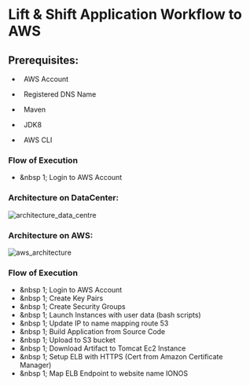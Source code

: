 # Lift & Shift Application Workflow to AWS
## Prerequisites:

- &nbsp; AWS Account 

- &nbsp; Registered DNS Name

- &nbsp; Maven

- &nbsp; JDK8

- &nbsp; AWS CLI
### Flow of Execution
- &nbsp 1; Login to AWS Account

### Architecture on DataCenter:

![architecture_data_centre](https://user-images.githubusercontent.com/73986565/210881651-6abe39f1-a972-47ea-ac37-8e788ca82996.png)

### Architecture on AWS:

![aws_architecture](https://user-images.githubusercontent.com/73986565/210882506-d4ff2b00-29f5-4e06-9644-a740ba3b7ffb.png)

### Flow of Execution
- &nbsp 1; Login to AWS Account
- &nbsp 1; Create Key Pairs
- &nbsp 1; Create Security Groups
- &nbsp 1; Launch Instances with user data (bash scripts)
- &nbsp 1; Update IP to name mapping route 53
- &nbsp 1; Build Application from Source Code
- &nbsp 1; Upload to S3 bucket
- &nbsp 1; Download Artifact to Tomcat Ec2 Instance
- &nbsp 1; Setup ELB with HTTPS (Cert from Amazon Certificate Manager)
- &nbsp 1; Map ELB Endpoint to website name IONOS
